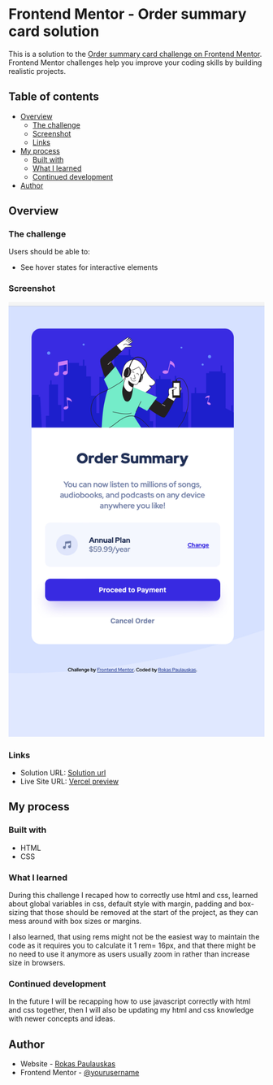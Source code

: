 # Frontend Mentor - Order summary card solution

This is a solution to the [Order summary card challenge on Frontend Mentor](https://www.frontendmentor.io/challenges/order-summary-component-QlPmajDUj). Frontend Mentor challenges help you improve your coding skills by building realistic projects. 

## Table of contents

- [Overview](#overview)
  - [The challenge](#the-challenge)
  - [Screenshot](#screenshot)
  - [Links](#links)
- [My process](#my-process)
  - [Built with](#built-with)
  - [What I learned](#what-i-learned)
  - [Continued development](#continued-development)
- [Author](#author)

## Overview

### The challenge

Users should be able to:

- See hover states for interactive elements

### Screenshot

<img src="./images/Screenshot 2022-12-27 at 10.31.38 PM.jpeg" alt="screenshot of live preview">

### Links

- Solution URL: [Solution url](https://github.com/RokasGit/frontendmentorchallenges/tree/main/order-summary-component-main)
- Live Site URL: [Vercel preview](https://frontendmentorchallenges-p78fb4vjv-errorbyproject.vercel.app/order-summary-component-main)

## My process

### Built with

- HTML
- CSS

### What I learned

During this challenge I recaped how to correctly use html and css, learned about global variables in css, default style with margin, padding and box-sizing that those should be removed at the start of the project, as they can mess around with box sizes or margins.

I also learned, that using rems might not be the easiest way to maintain the code as it requires you to calculate it 1 rem= 16px, and that there might be no need to use it anymore as users usually zoom in rather than increase size in browsers.

### Continued development

In the future I will be recapping how to use javascript correctly with html and css together, then I will also be updating my html and css knowledge with newer concepts and ideas.

## Author

- Website - [Rokas Paulauskas](https://github.com/rokasgit)
- Frontend Mentor - [@yourusername](https://www.frontendmentor.io/profile/RokasGit)